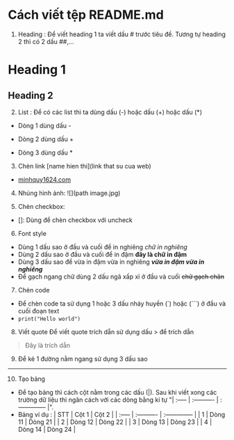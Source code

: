 # Cách viết tệp README.md

1. Heading : Để viết heading 1 ta viết dấu # trước tiêu đề. Tương tự heading 2 thì có 2 dấu ##,...
# Heading 1
## Heading 2

2. List : Để có các list thì ta dùng dấu (-) hoặc dấu (+) hoặc dấu (*)
- Dòng 1 dùng dấu -
+ Dòng 2 dùng dấu +
* Dòng 3 dùng dấu *

3. Chèn link [name hien thi](link that su cua web)
- [minhquy1624.com](https://minhquy1624)

4. Nhúng hình ảnh: ![](path image.jpg)

5. Chèn checkbox:
+ []: Dùng để chèn checkbox với uncheck

6. Font style
+ Dùng 1 dấu sao ở đầu và cuối để in nghiêng *chữ in nghiêng*
+ Dùng 2 dấu sao ở đầu và cuối để in đậm **đây là chữ in đậm**
+ Dùng 3 dấu sao để vừa in đậm vừa in nghiêng ***vừa in đậm vừa in nghiêng***
+ Để gạch ngang chữ dùng 2 dấu ngã xấp xỉ ở đầu và cuối ~~chữ gạch chân~~

7. Chèn code
+ Để chèn code ta sử dụng 1 hoặc 3 dấu nháy huyền (`) hoặc (```) ở đầu và cuối đoạn text
+ ```print("Hello world")```

8. Viết quote
Để viết quote trích dẫn sử dụng dấu > để trích dẫn
> Đây là trích dẫn

9. Để kẻ 1 đường nằm ngang sử dụng 3 dấu sao 

***

10. Tạo bảng
+ Để tạo bảng thì cách cột nằm trong các dấu (|). Sau khi viết xong các trường dữ liệu thì ngăn cách với các dòng bằng kí tự "| :—– | :———- | :————– |".
+ Bảng ví dụ : 
| STT | Cột 1 | Cột 2 |
| :—– | :———- | :————– |
| 1 | Dòng 11 | Dòng 21 |
| 2 | Dòng 12 | Dòng 22 |
| 3 | Dòng 13 | Dòng 23 |
| 4 | Dòng 14 | Dòng 24 |
